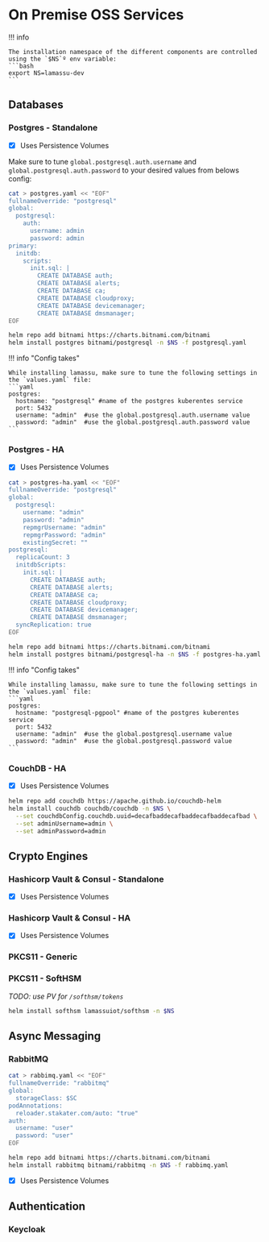 # On Premise OSS Services

!!! info

    The installation namespace of the different components are controlled using the `$NS`º env variable:
    ```bash
    export NS=lamassu-dev
    ```


## Databases

### Postgres - Standalone

- [x] Uses Persistence Volumes

Make sure to tune `global.postgresql.auth.username` and `global.postgresql.auth.password` to your desired values from belows config:

```bash
cat > postgres.yaml << "EOF"
fullnameOverride: "postgresql"
global:
  postgresql:
    auth:
      username: admin
      password: admin
primary:
  initdb:
    scripts:
      init.sql: |
        CREATE DATABASE auth;
        CREATE DATABASE alerts;
        CREATE DATABASE ca;
        CREATE DATABASE cloudproxy;
        CREATE DATABASE devicemanager;
        CREATE DATABASE dmsmanager;
EOF
```

```bash
helm repo add bitnami https://charts.bitnami.com/bitnami
helm install postgres bitnami/postgresql -n $NS -f postgresql.yaml
```

!!! info "Config takes"

    While installing lamassu, make sure to tune the following settings in the `values.yaml` file:
    ```yaml
    postgres:
      hostname: "postgresql" #name of the postgres kuberentes service
      port: 5432
      username: "admin"  #use the global.postgresql.auth.username value
      password: "admin"  #use the global.postgresql.auth.password value
    ```

### Postgres - HA

- [x] Uses Persistence Volumes

```bash
cat > postgres-ha.yaml << "EOF"
fullnameOverride: "postgresql"
global:
  postgresql:
    username: "admin"
    password: "admin"
    repmgrUsername: "admin"
    repmgrPassword: "admin"
    existingSecret: ""
postgresql:
  replicaCount: 3
  initdbScripts:
    init.sql: |
      CREATE DATABASE auth;
      CREATE DATABASE alerts;
      CREATE DATABASE ca;
      CREATE DATABASE cloudproxy;
      CREATE DATABASE devicemanager;
      CREATE DATABASE dmsmanager;
  syncReplication: true
EOF
```

```bash
helm repo add bitnami https://charts.bitnami.com/bitnami
helm install postgres bitnami/postgresql-ha -n $NS -f postgres-ha.yaml
```

!!! info "Config takes"

    While installing lamassu, make sure to tune the following settings in the `values.yaml` file:
    ```yaml
    postgres:
      hostname: "postgresql-pgpool" #name of the postgres kuberentes service
      port: 5432
      username: "admin"  #use the global.postgresql.username value
      password: "admin"  #use the global.postgresql.password value
    ```

### CouchDB - HA

- [x] Uses Persistence Volumes

```bash
helm repo add couchdb https://apache.github.io/couchdb-helm
helm install couchdb couchdb/couchdb -n $NS \
  --set couchdbConfig.couchdb.uuid=decafbaddecafbaddecafbaddecafbad \
  --set adminUsername=admin \
  --set adminPassword=admin
```

## Crypto Engines

### Hashicorp Vault & Consul - Standalone

- [x] Uses Persistence Volumes

### Hashicorp Vault & Consul - HA

- [x] Uses Persistence Volumes

### PKCS11 - Generic

### PKCS11 - SoftHSM

*TODO: use PV for `/softhsm/tokens`*

```bash
helm install softhsm lamassuiot/softhsm -n $NS
```

## Async Messaging

### RabbitMQ

```bash
cat > rabbimq.yaml << "EOF"
fullnameOverride: "rabbitmq"
global:
  storageClass: $SC
podAnnotations:
  reloader.stakater.com/auto: "true"
auth:
  username: "user"
  password: "user"
EOF
```

```bash
helm repo add bitnami https://charts.bitnami.com/bitnami
helm install rabbitmq bitnami/rabbitmq -n $NS -f rabbimq.yaml
```

- [x] Uses Persistence Volumes

## Authentication


### Keycloak
